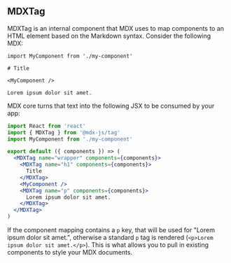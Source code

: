 ## MDXTag

MDXTag is an internal component that MDX uses to map components to an HTML element based on the Markdown syntax.
Consider the following MDX:

```
import MyComponent from './my-component'

# Title

<MyComponent />

Lorem ipsum dolor sit amet.
```

MDX core turns that text into the following JSX to be consumed by your app:

```jsx
import React from 'react'
import { MDXTag } from '@mdx-js/tag'
import MyComponent from './my-component'

export default ({ components }) => (
  <MDXTag name="wrapper" components={components}>
    <MDXTag name="h1" components={components}>
      Title
    </MDXTag>
    <MyComponent />
    <MDXTag name="p" components={components}>
      Lorem ipsum dolor sit amet.
    </MDXTag>
  </MDXTag>
)
```

If the component mapping contains a `p` key, that will be used for "Lorem ipsum dolor sit amet.", otherwise a standard `p` tag is rendered (`<p>Lorem ipsum dolor sit amet.</p>`).
This is what allows you to pull in existing components to style your MDX documents.
